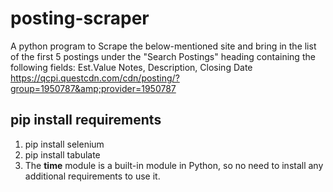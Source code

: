 # posting-scraper
A python program to Scrape the below-mentioned site and bring in the list of the first 5 postings under the "Search Postings" heading containing the following fields: Est.Value Notes, Description, Closing Date https://qcpi.questcdn.com/cdn/posting/?group=1950787&amp;provider=1950787

## pip install requirements
1. pip install selenium
2. pip install tabulate
3. The __time__ module is a built-in module in Python, so no need to install any additional requirements to use it.
